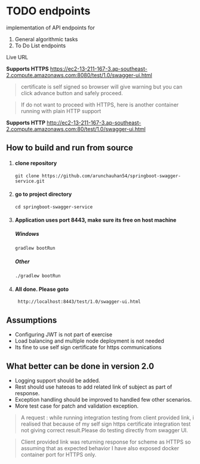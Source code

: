 # TODO endpoints

implementation of API endpoints for
1. General algorithmic tasks
2. To Do List endpoints

Live URL

**Supports HTTPS** https://ec2-13-211-167-3.ap-southeast-2.compute.amazonaws.com:8080/test/1.0/swagger-ui.html

>certificate is self signed so browser will give warning but you can click advance button and safely proceed.

>If do not want to proceed with HTTPS, here is another container running with plain HTTP support

**Supports HTTP**
http://ec2-13-211-167-3.ap-southeast-2.compute.amazonaws.com:80/test/1.0/swagger-ui.html

## How to build and run from source

1.  #### clone repository

        git clone https://github.com/arunchauhan54/springboot-swagger-service.git

2.  #### go to project directory

        cd springboot-swagger-service  

3.  #### Application uses port 8443, make sure its free on host machine

    ##### Windows

        gradlew bootRun
  
    ##### Other

        ./gradlew bootRun
    
4. #### All done. Please goto

        http://localhost:8443/test/1.0/swagger-ui.html
        

## Assumptions

* Configuring JWT is not part of exercise
* Load balancing and multiple node deployment is not needed
* Its fine to use self sign certificate for https communications

 
## What better can be done in version 2.0

* Logging support should be added.
* Rest should use hateoas to add related link of subject as part of response.
* Exception handling should be improved to handled few other scenarios.
* More test case for patch and validation exception.

> A request : while running integration testing from client provided link, i realised that because of my self sign 
https certificate integration test not giving correct result.Please do testing directly from swagger UI. 

> Client provided link was returning response for scheme as HTTPS so assuming that as expected behavior I have also 
exposed docker container port for HTTPS only.